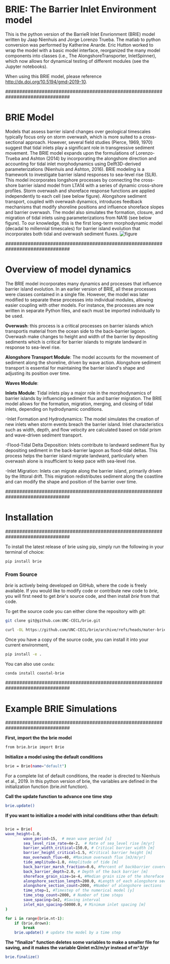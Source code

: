 BRIE: The Barrier Inlet Environment model
=========================================

This is the python version of the BarrieR Inlet Envrionment (BRIE) model written
by Jaap Nienhuis and Jorge Lorenzo Trueba. The matlab to python conversion was
performed by Katherine Anarde. Eric Hutton worked to wrap the model with a basic
model interface, reorganized the many model components into classes (i.e., The
AlongshoreTransporter, InletSpinner), which now allows for dynamical testing of
different modules (see the Jupyter notebooks).

When using this BRIE model, please reference http://dx.doi.org/10.5194/gmd-2019-10.

###############################################################################
# BRIE Model
Models that assess barrier island changes over geological timescales typically focus only on
storm overwash, which is more suited to a cross-sectional approach. However, several field
studies (Pierce, 1969, 1970) suggest that tidal inlets play a significant role in transgressive
sediment movement. The BRIE model expands upon the formulations of Lorenzo-Trueba and Ashton (2014)
by incorporating the alongshore direction and accounting for tidal inlet morphodynamics using 
Delft3D-derived parameterizations (Nienhuis and Ashton, 2016).
BRIE modeling is a framework to investigate barrier island responses to sea-level rise (SLR). 
This model incorporates longshore processes by connecting the cross-shore barrier island model
from LTA14 with a series of dynamic cross-shore profiles. Storm overwash and shoreface response 
functions are applied independently to each cell (see below figure). Alongshore sediment transport,
coupled with overwash dynamics, introduces feedback mechanisms that modify shoreline positions and
influence shoreface slopes and barrier overwash. The model also simulates the formation, closure, 
and migration of tidal inlets using parameterizations from NA16 (see below figure).
To our knowledge, this is the first long-term morphodynamic model (decadal to millennial timescales) 
for barrier island evolution that incorporates both tidal and overwash sediment fluxes.
![figure](/Users/rsahrae/PycharmProjects/pythonProject_CE_roya/brie_model.png)

###############################################################################

# Overview of model dynamics
The BRIE model incorporates many dynamics and processes that influence 
barrier island evolution. In an earlier version of BRIE, all these 
processes were classes contained in a single file. However, the model was later
modified to separate these processes into individual modules, 
allowing easier coupling with other models. For instance, 
the processes are now written in separate Python files, and each must
be imported individually to be used.

**Overwash**: this process is a critical processes on barrier islands
which transportis material from the ocean side to the back-barrier lagoon. Overwash make changes to
height and width of the barrier by depositing sediments which is critical for barrier islands to 
migrate landward in response to sea-level rise. 

**Alongshore Transport Module**: The model accounts for the movement of sediment along the shoreline, driven by wave 
action. Alongshore sediment transport is essential for maintaining the barrier island's shape and adjusting its 
position over time.

**Waves Module**:

**Inlets Module**: Tidal inlets play a major role in the morphodynamics of barrier islands by influencing sediment
flux and barrier migration. The BRIE model allows for the formation, migration, merging, and closing of tidal inlets, 
depending on hydrodynamic conditions.

-Inlet Formation and Hydrodynamics: The model simulates the creation of new inlets when storm events breach the barrier 
island. Inlet characteristics such as width, depth, and flow velocity are calculated based on tidal prism and wave-driven 
sediment transport.

-Flood-Tidal Delta Deposition: Inlets contribute to landward sediment flux by depositing sediment in the back-barrier 
lagoon as flood-tidal deltas. This process helps the barrier island migrate landward, particularly when overwash alone
is insufficient to keep pace with sea-level rise.

-Inlet Migration: Inlets can migrate along the barrier island, primarily driven by the littoral drift. This migration 
redistributes sediment along the coastline and can modify the shape and position of the barrier over time.

###############################################################################
# Installation
###############################################################################

To install the latest release of brie using pip, simply run the following in your terminal of choice:

```bash
pip install brie
```
### From Source

*brie* is actively being developed on GitHub, where the code is freely available.
If you would like to modify code or contribute new code to *brie*, you will first
need to get *brie*'s source code, and then install *brie* from that code.

To get the source code you can either clone the repository with *git*:

```bash
git clone git@github.com:UNC-CECL/brie.git
```

```bash
curl -OL https://github.com/UNC-CECL/brie/archive/refs/heads/mater-brie.zip
```
Once you have a copy of the source code, you can install it into your current
environment,

```bash
pip install -e .
```
You can also use `conda`:

```bash
conda install coastal-brie
```
###############################################################################
# Example BRIE Simulations
###############################################################################

**First, import the the brie model**
```bash
from brie.brie import Brie
```

**Initialize a model using the default conditions**
```bash
brie = Brie(name="default")
```
For a complete list of default conditions, the reader is directed to Nienhuis et al., 2019. 
In this python version of brie, the variables are defined in the initialization function 
(brie._init_ function).

**Call the update function to advance one time step**
```bash
brie.update()
```

**If you want to initialize a model with inital conditions other than default:**
```bash

brie = Brie(
wave_height=1.0,
        wave_period=15,  # mean wave period [s]
        sea_level_rise_rate=4e-2,  # Rate of sea_level rise [m/yr]
        barrier_width_critical=150.0, # Critical barrier width [m]
        barrier_height_critical=1.5, #Critical barrier height [m]
        max_overwash_flux=40, #Maximum overwash flux [m3/m/yr]
        tide_amplitude=1.0, #Amplitude of tide [m]
        back_barrier_marsh_fraction=0.6, #Percent of backbarrier covered by marsh and does not contribute to tidal prism
        back_barrier_depth=2.0, # Depth of the back barrier [m]
        shoreface_grain_size=1e-4, #Median grain size of the shoreface [m]
        alongshore_section_length=200.0, #Length of each alongshore section [m]
        alongshore_section_count=2000, #Number of alongshore sections
        time_step=1, #Timestep of the numerical model [y]
        time_step_count=2000, # Number of time steps
        save_spacing=1e2, #Saving interval
        inlet_min_spacing=50000.0, # Minimum inlet spacing [m]
)

for i in range(brie.nt-1):
    if (brie.drown):
        break
    brie.update() # update the model by a time step
```

**The "finalize" function deletes some variables to make a smaller file for saving, 
and it makes the variable Qinlet m3/m/yr instead of m^3/yr**
```bash 
brie.finalize()       
```